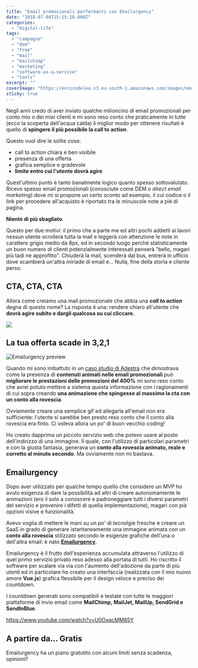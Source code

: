 ```yaml
---
title: "Email promozionali performanti con Emailurgency"
date: "2018-07-04T15:15:28.000Z"
categories:
  - "digital-life"
tags:
  - "campagne"
  - "dem"
  - "free"
  - "mail"
  - "mailchimp"
  - "marketing"
  - "software-as-a-service"
  - "tools"
excerpt: ""
coverImage: "https://enricodeleo.s3.eu-south-1.amazonaws.com/images/emailurgency-mailchimp-cover.jpg"
sticky: true
---
```


Negli anni credo di aver inviato qualche milioncino di email promozionali per conto mio o dei miei clienti e mi sono reso conto che praticamente in tutte (ecco la scoperta dell'acqua calda) il miglior modo per ottenere risultati è quello di **spingere il più possibile la call to action**.

Questo vuol dire le solite cose:

- call to action chiara e ben visibile
- presenza di una offerta
- grafica semplice e gradevole
- **limite entro cui l'utente dovrà agire**

Quest'ultimo punto è tanto banalmente logico quanto spesso sottovalutato. Ricevo spesso email promozionali (conosciute come DEM o _direct email marketing_) dove mi si propone un certo sconto ad esempio, il cui codice o il link per procedere all'acquisto è riportato tra le minuscole note a pié di pagina.

**Niente di più sbagliato**.

Questo per due motivi: il primo che a parte me ed altri pochi addetti ai lavori nessun utente scrollerà tutta la mail e leggerà con attenzione le note in carattere grigio medio da 8px, ed in secondo luogo perché statisticamente un buon numero di clienti potenzialmente interessati penserà "bello, magari più tadi ne approfitto". Chiuderà la mail, scenderà dal bus, entrerà in ufficio dove scambierà un'altra miriade di email e... Nulla, fine della storia e cliente perso.

## CTA, CTA, CTA

Allora come creiamo una mail promozionale che abbia una **_call to action_** degna di questo nome? La risposta è una: rendere chiaro all'utente che **dovrà agire subito e dargli qualcosa su cui cliccare.**

![](https://enricodeleo.s3.eu-south-1.amazonaws.com/images/5b3b98622fa5b295c5069944.gif)

## La tua offerta scade in 3,2,1

![Emailurgency preview](https://enricodeleo.s3.eu-south-1.amazonaws.com/images/preview.png)

Quando mi sono imbattuto in un [caso studio di Adestra](https://www.adestra.com/resources/dynamic-email-content-leads-to-400-increase-in-conversions-for-black-friday-email/) che dimostrava come la presenza di **contenuti animati nelle email promozionali** può **migliorare le prestazioni delle promozioni del 400%** mi sono reso conto che avrei potuto mettere a sistema questa informazione con i ragionamenti di cui sopra creando **una animazione che spingesse al massimo la cta con un conto alla rovescia**.

Ovviamente creare una semplice gif ed allegarla all'email non era sufficiente: l'utente si sarebbe ben presto reso conto che il conto alla rovescia era finto. Ci voleva allora un po' di buon vecchio coding!

Ho creato dapprima un piccolo servizio web che potevo usare al posto dell'indirizzo di una immagine. Il quale, con l'utilizzo di particolari parametri e con la giusta fantasia, generava un **conto alla rovescia animato, reale e corretto al minuto secondo**. Ma ovviamente non mi bastava.

## Emailurgency

Dopo aver utilizzato per qualche tempo quello che considero un MVP ho avuto esigenza di dare la possibilità ad altri di creare autonomamente le animazioni (ero il solo a conoscere e padroneggiare tutti i diversi parametri del servizio e prevenire i difetti di quella implementazione), magari con pià opzioni visive e funzionalità.

Avevo voglia di mettere le mani su un po' di tecnolgie fresche e creare un SaaS in grado di generare istantaneamente una immagine animata con un **conto alla rovescia** stilizzato secondo le esigenze grafiche dell'una o dell'altra email: è nato [**Emailurgency**](https://emailurgency.com).

Emailurgency è il frutto dell'esperienza accumulata attraverso l'utilizzo di quel primo servizio privato reso adesso alla portata di tutti. Ho riscritto il software per scalare via via con l'aumento dell'adozione da parte di più utenti ed in particolare ho creato una interfaccia (realizzata con il mio nuovo amore **Vue.js**) grafica flessibile per il design veloce e preciso dei countdown.

I countdown generati sono compatibili e testate con tutte le maggiori piattaforme di invio email come **MailChimp, MailJet, MailUp, SendGrid e SendInBlue**.

https://www.youtube.com/watch?v=U0OxqcMM85Y

## A partire da... Gratis

Emailurgency ha un piano gratutito con alcuni limiti senza scadenza, opinioni?
